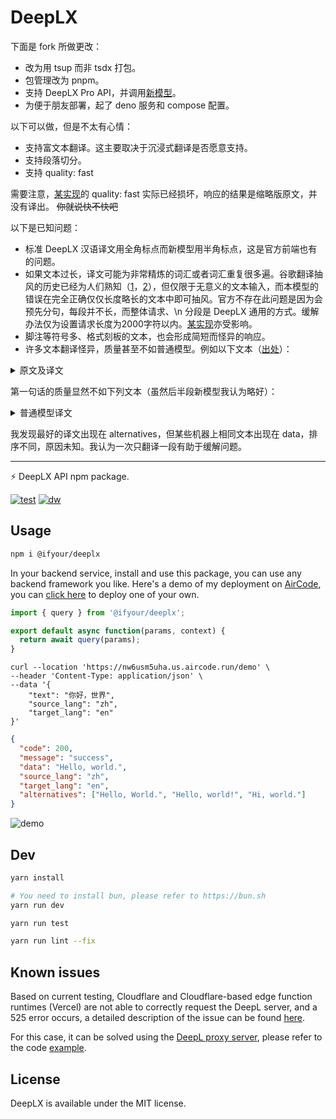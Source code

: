 # DeepLX

下面是 fork 所做更改：

* 改为用 tsup 而非 tsdx 打包。
* 包管理改为 pnpm。
* 支持 DeepLX Pro API，并调用[新模型](https://www.deepl.com/zh/blog/next-gen-language-model)。
* 为便于朋友部署，起了 deno 服务和 compose 配置。

以下可以做，但是不太有心情：

* 支持富文本翻译。这主要取决于沉浸式翻译是否愿意支持。
* 支持段落切分。
* 支持 quality: fast

需要注意，[某实现](https://github.com/xiaozhou26/deeplx-pro)的 quality: fast 实际已经损坏，响应的结果是缩略版原文，并没有译出。 ~~你就说快不快吧~~

以下是已知问题：

* 标准 DeepLX 汉语译文用全角标点而新模型用半角标点，这是官方前端也有的问题。
* 如果文本过长，译文可能为非常精炼的词汇或者词汇重复很多遍。谷歌翻译抽风的历史已经为人们熟知（[1](https://www.vice.com/en/article/why-is-google-translate-spitting-out-sinister-religious-prophecies/)，[2](https://news.ycombinator.com/item?id=41335352)），但仅限于无意义的文本输入，而本模型的错误在完全正确仅仅长度略长的文本中即可抽风。官方不存在此问题是因为会预先分句，每段并不长，而整体请求、\n 分段是 DeepLX 通用的方式。缓解办法仅为设置请求长度为2000字符以内。[某实现](https://github.com/xiaozhou26/deeplx-pro)亦受影响。
* 脚注等符号多、格式刻板的文本，也会形成简短而怪异的响应。
* 许多文本翻译怪异，质量甚至不如普通模型。例如以下文本（[出处](https://tommorris.org/posts/2024/lies-damn-lies-and-business-cases-for-ai-hype/)）：

<p><details>
<summary>原文及译文</summary>

You’ll note that these tasks are ones anyone could tell you that large language models are quite good at, because there is no link between the task and actual reality. In addition, I’m a little dubious about how much effort most people are going to put into an online study when compared to the amount of effort they are likely to put into their actual job, where the consequences of performing badly include loss of income, social embarassment, and lack of professional advancement–all of which are rather more significant than missing out on a couple of extra dollars in one’s beer money pot.

你会发现,这些任务都是任何人都能告诉你的,大型语言模型非常擅长,因为任务和现实之间没有联系。此外,与大多数人可能投入实际工作的精力相比,我对大多数人将投入在线学习的精力多少感到有些怀疑,因为实际工作中表现不佳的后果包括收入损失、社交尴尬和职业发展停滞,这些后果都比错过几美元啤酒钱要严重得多。

</details></p>

第一句话的质量显然不如下列文本（虽然后半段新模型我认为略好）：

<p><details>
<summary>普通模型译文</summary>

你会注意到，这些任务是任何人都可以告诉你大型语言模型非常擅长的任务，因为任务与实际情况之间没有联系。此外，我还有点怀疑大多数人在网上学习时会投入多少精力，而他们在实际工作中可能会投入多少精力，在实际工作中表现不佳的后果包括收入损失、社交尴尬和缺乏职业发展--所有这些都比在自己的啤酒钱罐里多损失几块钱要重要得多。

</details></p>

我发现最好的译文出现在 alternatives，但某些机器上相同文本出现在 data，排序不同，原因未知。我认为一次只翻译一段有助于缓解问题。

----

⚡️ DeepLX API npm package.

[![test](https://badgen.net/github/checks/ifyour/deeplx/main?label=%20CI)](https://github.com/ifyour/deeplx/actions/workflows/main.yml)
[![dw](https://badgen.net/npm/dt/@ifyour/deeplx?label=Downloads)](https://www.npmjs.com/package/@ifyour/deeplx)

## Usage

```bash
npm i @ifyour/deeplx
```

In your backend service, install and use this package, you can use any backend framework you like. Here's a demo of my deployment on [AirCode](https://aircode.io), you can [click here](https://github.com/ifyour/deeplx-js) to deploy one of your own.

```js
import { query } from '@ifyour/deeplx';

export default async function(params, context) {
  return await query(params);
}
```

```curl
curl --location 'https://nw6usm5uha.us.aircode.run/demo' \
--header 'Content-Type: application/json' \
--data '{
    "text": "你好，世界",
    "source_lang": "zh",
    "target_lang": "en"
}'
```

```json
{
  "code": 200,
  "message": "success",
  "data": "Hello, world.",
  "source_lang": "zh",
  "target_lang": "en",
  "alternatives": ["Hello, World.", "Hello, world!", "Hi, world."]
}
```

![demo](https://images.mingming.dev/file/d1c6fd89334f18b34d9ac.png)

## Dev

```bash
yarn install

# You need to install bun, please refer to https://bun.sh
yarn run dev

yarn run test

yarn run lint --fix
```

## Known issues

Based on current testing, Cloudflare and Cloudflare-based edge function runtimes (Vercel) are not able to correctly request the DeepL server, and a 525 error occurs, a detailed description of the issue can be found [here](https://github.com/cloudflare/workerd/issues/776).

For this case, it can be solved using the [DeepL proxy server](https://github.com/ifyour/deepl-proxy), please refer to the code [example](https://github.com/ifyour/deeplx-for-cloudflare).

## License

DeepLX is available under the MIT license.
